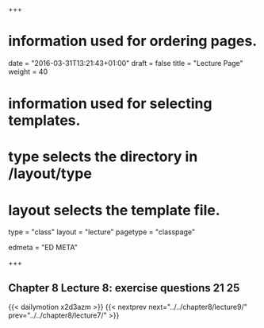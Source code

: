 +++
# information used for ordering pages.
date = "2016-03-31T13:21:43+01:00"
draft = false
title = "Lecture Page"
weight = 40

# information used for selecting templates.
# type selects the directory in /layout/type
# layout selects the template file.

type   = "class"
layout = "lecture"
pagetype = "classpage"





edmeta = "ED META"

+++
## Chapter 8 Lecture 8: exercise questions 21 25
{{< dailymotion x2d3azm >}}
{{< nextprev next="../../chapter8/lecture9/"     prev="../../chapter8/lecture7/"  >}}


